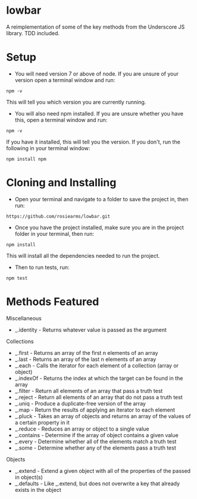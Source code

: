 # lowbar
A reimplementation of some of the key methods from the Underscore JS library. TDD included.
# Setup
- You will need version 7 or above of node. If you are unsure of your version open a terminal window and run:

```npm -v```

This will tell you which version you are currently running.

- You will also need npm installed. If you are unsure whether you have this, open a terminal window and run:

```npm -v```

If you have it installed, this will tell you the version. If you don't, run the following in your terminal window:

```npm install npm```

# Cloning and Installing

- Open your terminal and navigate to a folder to save the project in, then run:

```https://github.com/rosiearms/lowbar.git```

- Once you have the project installed, make sure you are in the project folder in your terminal, then run:

```npm install```

This will install all the dependencies needed to run the project.

- Then to run tests, run:

```npm test```

# Methods Featured

Miscellaneous

- _.identity - Returns whatever value is passed as the argument

Collections

- _.first - Returns an array of the first n elements of an array
- _.last - Returns an array of the last n elements of an array
- _.each - Calls the iterator for each element of a collection (array or object)
- _.indexOf - Returns the index at which the target can be found in the array
- _.filter - Return all elements of an array that pass a truth test
- _.reject - Return all elements of an array that do not pass a truth test
- _.uniq - Produce a duplicate-free version of the array
- _.map - Return the results of applying an iterator to each element
- _.pluck - Takes an array of objects and returns an array of the values of a certain property in it
- _.reduce - Reduces an array or object to a single value
- _.contains - Determine if the array of object contains a given value
- _.every - Determine whether all of the elements match a truth test
- _.some - Determine whether any of the elements pass a truth test

Objects

- _.extend - Extend a given object with all of the properties of the passed in object(s)
- _.defaults - Like _.extend, but does not overwrite a key that already exists in the object



